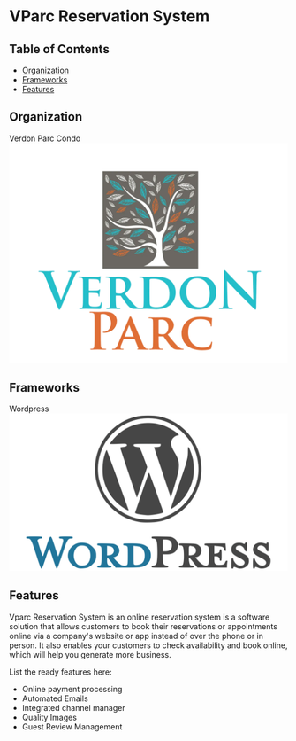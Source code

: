 # VParc Reservation System



## Table of Contents
* [Organization](#organization)
* [Frameworks](#frameworks)
* [Features](#features)



## Organization
Verdon Parc Condo ![](images/verdon-parc-logo-large.png)



## Frameworks
Wordpress ![](images/wordpress.png)


## Features
Vparc Reservation System is an online reservation system is a software solution that allows customers to book their reservations or appointments online via a company's website or app instead of over the phone or in person. It also enables your customers to check availability and book online, which will help you generate more business.

List the ready features here:
- Online payment processing
- Automated Emails
- Integrated channel manager
- Quality Images
- Guest Review Management
